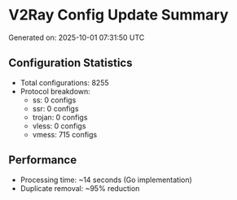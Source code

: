 # V2Ray Config Update Summary
Generated on: 2025-10-01 07:31:50 UTC

## Configuration Statistics
- Total configurations: 8255
- Protocol breakdown:
  - ss: 0 configs
  - ssr: 0 configs
  - trojan: 0 configs
  - vless: 0 configs
  - vmess: 715 configs

## Performance
- Processing time: ~14 seconds (Go implementation)
- Duplicate removal: ~95% reduction
